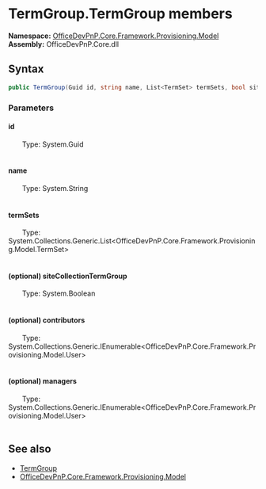 # TermGroup.TermGroup members 
  

**Namespace:** [OfficeDevPnP.Core.Framework.Provisioning.Model](OfficeDevPnP.Core.Framework.Provisioning.Model.md)  
**Assembly:** OfficeDevPnP.Core.dll  
## Syntax
```C#
public TermGroup(Guid id, string name, List<TermSet> termSets, bool siteCollectionTermGroup, IEnumerable<User> contributors, IEnumerable<User> managers)
```
### Parameters
#### id  
&emsp;&emsp;Type: System.Guid  
&emsp;&emsp;  


#### name  
&emsp;&emsp;Type: System.String  
&emsp;&emsp;  


#### termSets  
&emsp;&emsp;Type: System.Collections.Generic.List<OfficeDevPnP.Core.Framework.Provisioning.Model.TermSet>  
&emsp;&emsp;  


#### (optional) siteCollectionTermGroup  
&emsp;&emsp;Type: System.Boolean  
&emsp;&emsp;  


#### (optional) contributors  
&emsp;&emsp;Type: System.Collections.Generic.IEnumerable<OfficeDevPnP.Core.Framework.Provisioning.Model.User>  
&emsp;&emsp;  


#### (optional) managers  
&emsp;&emsp;Type: System.Collections.Generic.IEnumerable<OfficeDevPnP.Core.Framework.Provisioning.Model.User>  
&emsp;&emsp;  


## See also
- [TermGroup](OfficeDevPnP.Core.Framework.Provisioning.Model.TermGroup.md)
- [OfficeDevPnP.Core.Framework.Provisioning.Model](OfficeDevPnP.Core.Framework.Provisioning.Model.md)
